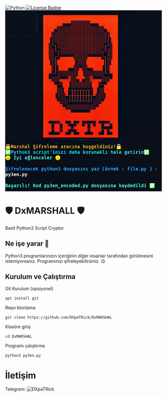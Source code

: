 ![Python](https://img.shields.io/badge/python-3670A0?style=for-the-badge&logo=python&logoColor=ffdd54)
<a href="https://github.com/DXpaTRick/DXMARSHAL/blob/master/LICENSE"><img src="https://img.shields.io/github/license/DXpaTRick/DXMARSHAL?color=2b9348" alt="License Badge"/></a>
![alt text](https://github.com/DXpaTRick/DXMARSHAL/blob/main/dxmarshall.png?raw=true)
# 🛡️ DxMARSHALL 🛡️
Basit Python3 Script Cryptor

## Ne işe yarar 🧐
Python3 programlarınızın içeriğinin diğer insanlar tarafından görülmesini istemiyorsanız. Programınızı şifreleyebilirsiniz. 😉

## Kurulum ve Çalıştırma

Git Kurulum (opsiyonel)
```
apt install git
```

Repo klonlama
```
git clone https://github.com/DXpaTRick/DxMARSHAL
```

Klasöre giriş
```
cd DxMARSHAL
```

Programı çalıştırma
```
python3 py3en.py
```

# İletişim
Telegram:
![DXpaTRick](https://tm.me/dxt00ls)



